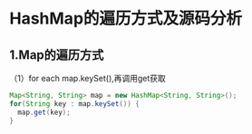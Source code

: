 # HashMap的遍历方式及源码分析

## 1.Map的遍历方式
（1）for each map.keySet(),再调用get获取
```java
Map<String, String> map = new HashMap<String, String>();
for(String key : map.keySet()) {
  map.get(key);
}
```

